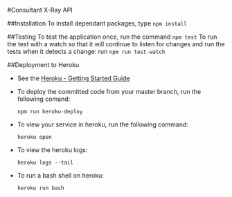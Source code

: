 #Consultant X-Ray API

##Installation
To install dependant packages, type `npm install`

##Testing
To test the application once, run the command `npm test`
To run the test with a watch so that it will continue to listen for changes and run the tests when it detects a change: run `npm run test-watch`

##Deployment to Heroku
- See the [Heroku - Getting Started Guide](https://devcenter.heroku.com/articles/getting-started-with-nodejs#introduction)
- To deploy the committed code from your master branch, run the following comand:
  
  `npm run heroku-deploy`
- To view your service in heroku, run the following command:
  
  `heroku open`
- To view the heroku logs:

  `heroku logs --tail`
- To run a bash shell on heroku:

  `heroku run bash`